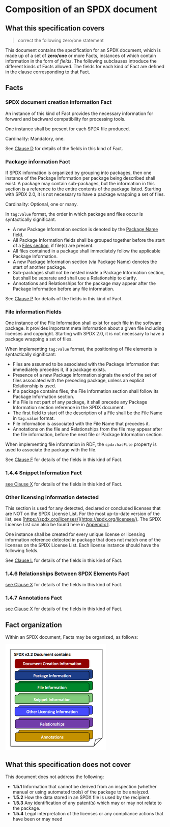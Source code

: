 # Composition of an SPDX document

## What this specification covers

> correct the following zero/one statement

This document contains the specification for an SPDX document, which is made up of a set of **zero/one** or more Facts, instances of which contain information in the form of *fields*. The following subclauses introduce the different kinds of Facts allowed. The fields for each kind of Fact are defined in the clause corresponding to that Fact.

## Facts

### SPDX document creation information Fact

An instance of this kind of Fact provides the necessary information for forward and backward compatibility for processing tools.

One instance shall be present for each SPDX file produced. 

Cardinality: Mandatory, one.

See [Clause D](2-document-creation-information.md) for details of the fields in this kind of Fact.

### Package information Fact

If SPDX information is organized by grouping into packages, then one instance of the Package Information per package being described shall exist. A package may contain sub-packages, but the information in this section is a reference to the entire contents of the package listed. Starting with SPDX 2.0, it is not necessary to have a package wrapping a set of files.

Cardinality: Optional, one or many.

In `tag:value` format, the order in which package and files occur is syntactically significant.

* A new Package Information section is denoted by the [Package Name](#3.1) field.
* All Package Information fields shall be grouped together before the start of a [Files section](4-file-information.md), if file(s) are present.
* All files contained in a package shall immediately follow the applicable Package Information.
* A new Package Information section (via Package Name) denotes the start of another package.
* Sub-packages shall not be nested inside a Package Information section, but shall be separate and shall use a Relationship to clarify.
* Annotations and Relationships for the package may appear after the Package Information before any file information.

See [Clause P](3-package-information.md) for details of the fields in this kind of Fact.

### File information Fields

One instance of the File Information shall exist for each file in the software package. It provides important meta information about a given file including licenses and copyright. Starting with SPDX 2.0, it is not necessary to have a package wrapping a set of files.

When implementing `tag:value` format, the positioning of File elements is syntactically significant:

* Files are assumed to be associated with the Package Information that immediately precedes it, if a package exists.
* Presence of a new Package Information signals the end of the set of files associated with the preceding package, unless an explicit Relationship is used.
* If a package contains files, the File Information section shall follow its Package Information section.
* If a File is not part of any package, it shall precede any Package Information section reference in the SPDX document.
* The first field to start off the description of a File shall be the File Name in `tag:value` format.
* File information is associated with the File Name that precedes it.
* Annotations on the file and Relationships from the file may appear after the file information, before the next file or Package Information section.

When implementing file information in RDF, the `spdx:hasFile` property is used to associate the package with the file.

See [Clause F](4-file-information.md) for details of the fields in this kind of Fact.

### **1.4.4** Snippet Information Fact

[see Clause X](xxx.md) for details of the fields in this kind of Fact.

### Other licensing information detected

This section is used for any detected, declared or concluded licenses that are NOT on the SPDX License List. For the most up-to-date version of the list, see [https://spdx.org/licenses/](https://spdx.org/licenses/). The SPDX License List can also be found here in [Appendix I](appendix-I-SPDX-license-list.md).

One instance shall be created for every unique license or licensing information reference detected in package that does not match one of the licenses on the SPDX License List. Each license instance should have the following fields.

See [Clause L](6-other-licensing-information-detected.md) for details of the fields in this kind of Fact.

### **1.4.6** Relationships Between SPDX Elements Fact

[see Clause X](xxx.md) for details of the fields in this kind of Fact.

### **1.4.7** Annotations Fact

[see Clause X](xxx.md) for details of the fields in this kind of Fact.

## Fact organization

Within an SPDX document, Facts may be organized, as follows:

![Overview of SPDX 2.2 document contents](img/spdx-2.2-document.png)

## What this specification does not cover

This document does not address the following:

* **1.5.1** Information that cannot be derived from an inspection (whether manual or using automated tools) of the package to be analyzed.
* **1.5.2** How the data stored in an SPDX file is used by the recipient.
* **1.5.3** Any identification of any patent(s) which may or may not relate to the package.
* **1.5.4** Legal interpretation of the licenses or any compliance actions that have been or may need
